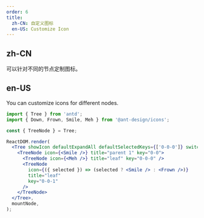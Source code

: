 ```yaml
---
order: 6
title:
  zh-CN: 自定义图标
  en-US: Customize Icon
---
```


## zh-CN

可以针对不同的节点定制图标。

## en-US

You can customize icons for different nodes.

```jsx
import { Tree } from 'antd';
import { Down, Frown, Smile, Meh } from '@ant-design/icons';

const { TreeNode } = Tree;

ReactDOM.render(
  <Tree showIcon defaultExpandAll defaultSelectedKeys={['0-0-0']} switcherIcon={<Down />}>
    <TreeNode icon={<Smile />} title="parent 1" key="0-0">
      <TreeNode icon={<Meh />} title="leaf" key="0-0-0" />
      <TreeNode
        icon={({ selected }) => (selected ? <Smile /> : <Frown />)}
        title="leaf"
        key="0-0-1"
      />
    </TreeNode>
  </Tree>,
  mountNode,
);
```
